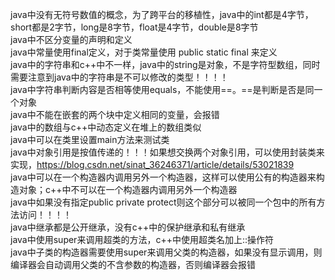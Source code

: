 java中没有无符号数值的概念，为了跨平台的移植性，java中的int都是4字节，short都是2字节，long是8字节，float是4字节，double是8字节   
java中不区分变量的声明和定义     
java中常量使用final定义，对于类常量使用 public static final 来定义     
java中的字符串和c++中不一样，java中的string是对象，不是字符型数组，同时需要注意到java中的字符串是不可以修改的类型！！！！    
java中字符串判断内容是否相等使用equals，不能使用==。==是判断是否是同一个对象     
java中不能在嵌套的两个块中定义相同的变量，会报错    
java中的数组与c++中动态定义在堆上的数组类似     
java中可以在类里设置main方法来测试类     
java中对象引用是按值传递的！！！如果想交换两个对象引用，可以使用封装类来实现，https://blog.csdn.net/sinat_36246371/article/details/53021839     
java中可以在一个构造器内调用另外一个构造器，这样可以使用公有的构造器来构造对象；c++中不可以在一个构造器内调用另外一个构造器     
java中如果没有指定public private protect则这个部分可以被同一个包中的所有方法访问！！！！     
java中继承都是公开继承，没有c++中的保护继承和私有继承      
java中使用super来调用超类的方法，c++中使用超类名加上::操作符    
java中子类的构造器需要使用super来调用父类的构造器，如果没有显示调用，则编译器会自动调用父类的不含参数的构造器，否则编译器会报错    
